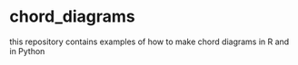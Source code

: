 # chord_diagrams
this repository contains examples of how to make chord diagrams in R and in Python
